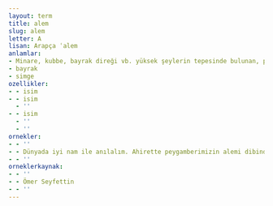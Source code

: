 ```yaml
---
layout: term
title: alem
slug: alem
letter: A
lisan: Arapça ʿalem
anlamlar:
- Minare, kubbe, bayrak direği vb. yüksek şeylerin tepesinde bulunan, pirinçten yapılmış ay yıldız veya lale biçiminde süs; ayça
- bayrak
- simge
ozellikler:
- - isim
- - isim
  - ''
- - isim
  - ''
  - ''
ornekler:
- - ''
- - Dünyada iyi nam ile anılalım. Ahirette peygamberimizin alemi dibinde toplanalım!
- - ''
orneklerkaynak:
- - ''
- - Ömer Seyfettin
- - ''
---
```

